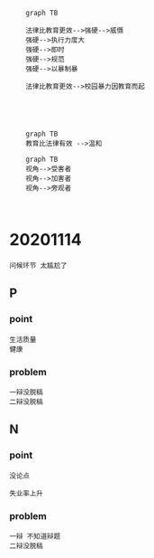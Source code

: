 ```mermaid
    graph TB

    法律比教育更效-->强硬-->威慑
    强硬-->执行力度大
    强硬-->即时
    强硬-->规范
    强硬-->以暴制暴

    法律比教育更效-->校园暴力因教育而起

    
    


```
```mermaid
    graph TB
    教育比法律有效 -->温和

```
```mermaid
    graph TB
    视角-->受害者
    视角-->加害者
    视角-->旁观者

    
```

# 20201114 
    问候环节 太尴尬了

    
## P 
### point
    生活质量
    健康
### problem 
    一辩没脱稿
    二辩没脱稿


## N
### point
    没论点

    失业率上升
### problem 
    一辩 不知道辩题
    二辩没脱稿

